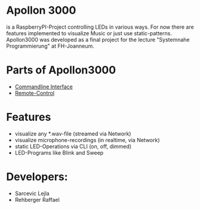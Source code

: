 # Apollon 3000

is a RaspberryPI-Project controlling LEDs in various ways. For now there are features implemented to visualize Music
or just use static-patterns. Apollon3000 was developed as a final project for the lecture "Systemnahe Programmierung" at FH-Joanneum.

# Parts of Apollon3000
* [Commandline Interface](docs/apollon3000.md)
* [Remote-Control](docs/apollon3000rc.md)

# Features
* visualize any *.wav-file (streamed via Network)
* visualize microphone-recordings (in realtime, via Network)
* static LED-Operations via CLI (on, off, dimmed)
* LED-Programs like Blink and Sweep

# Developers:
* Sarcevic Lejla
* Rehberger Raffael
